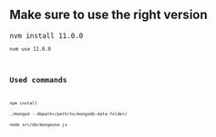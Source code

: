 ## Make sure to use the right version

<code>nvm install 11.0.0<code>  
<code>nvm use 11.0.0<code>  

## Used commands

<code>npm install</code>  
<code>./mongod --dbpath=/path/to/mongodb-data-folder/</code>  
<code>node src/db/mongoose.js</code>  